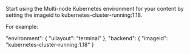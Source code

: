 Start using the Multi-node Kubernetes environment for your content by setting the imageid to kubernetes-cluster-running:1.18.

For example:

"environment": { "uilayout": "terminal" }, "backend": { "imageid": "kubernetes-cluster-running:1.18" }